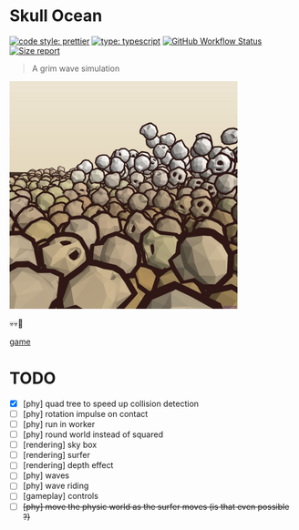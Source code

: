 # Skull Ocean

[![code style: prettier](https://img.shields.io/badge/code_style-prettier-ff69b4.svg?style=flat-square)](https://github.com/prettier/prettier) [![type: typescript](https://img.shields.io/npm/types/typescript.svg?style=flat-square)](https://github.com/microsoft/TypeScript) [![GitHub Workflow Status](https://img.shields.io/github/workflow/status/platane/skull-ocean/main?style=flat-square)](https://github.com/platane/skull-ocean/actions?query=workflow%3Amain) [![Size report](https://img.shields.io/endpoint?url=https://raw.githubusercontent.com/Platane/skull-ocean/gh-pages/shieldio_size.json&style=flat-square)](https://github.com/Platane/skull-ocean/blob/gh-pages/bundle.zip)

> A grim wave simulation

<img src="./doc/images/800x800.jpg" height="400px" />

💀💀🌊

[game](https://platane.github.io/skull-ocean/index.html)

# TODO

- [x] [phy] quad tree to speed up collision detection
- [ ] [phy] rotation impulse on contact
- [ ] [phy] run in worker
- [ ] [phy] round world instead of squared
- [ ] [rendering] sky box
- [ ] [rendering] surfer
- [ ] [rendering] depth effect
- [ ] [phy] waves
- [ ] [phy] wave riding
- [ ] [gameplay] controls
- [ ] ~~[phy] move the physic world as the surfer moves (is that even possible ?)~~
